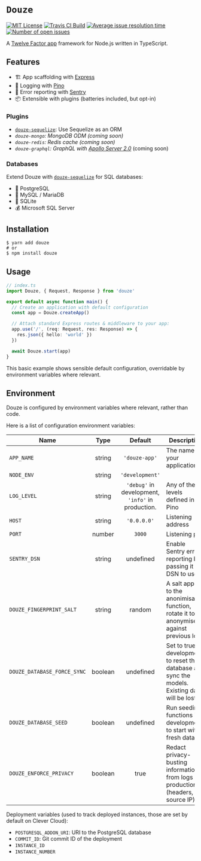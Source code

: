 # `Douze`

[![MIT License](https://img.shields.io/github/license/franky47/douze.svg?color=blue)](https://github.com/franky47/douze/blob/master/LICENSE)
[![Travis CI Build](https://img.shields.io/travis/com/franky47/douze.svg)](https://travis-ci.com/franky47/douze)
[![Average issue resolution time](https://isitmaintained.com/badge/resolution/franky47/douze.svg)](https://isitmaintained.com/project/franky47/douze)
[![Number of open issues](https://isitmaintained.com/badge/open/franky47/douze.svg)](https://isitmaintained.com/project/franky47/douze)

A [Twelve Factor app](https://12factor.net/) framework for Node.js written in TypeScript.

## Features

- 🏗️ App scaffolding with [Express](https://expressjs.com)
- 🌲 Logging with [Pino](https://getpino.io)
- 🚨 Error reporting with [Sentry](https://sentry.io)
- 📦 Extensible with plugins (batteries included, but opt-in)

### Plugins

- [`douze-sequelize`](https://github.com/franky47/douze-sequelize): Use Sequelize as an ORM
- _`douze-mongo`: MongoDB ODM (coming soon)_
- _`douze-redis`: Redis cache (coming soon)_
- _`douze-graphql`: GraphQL with [Apollo Server 2.0](https://www.apollographql.com/docs/apollo-server/)_ (coming soon)

### Databases

Extend Douze with [`douze-sequelize`](https://github.com/franky47/douze-sequelize) for SQL databases:

- 🐘 PostgreSQL
- 🐬 MySQL / MariaDB
- 📄 SQLite
- 💰 Microsoft SQL Server

## Installation

```shell
$ yarn add douze
# or
$ npm install douze
```

## Usage

```ts
// index.ts
import Douze, { Request, Response } from 'douze'

export default async function main() {
  // Create an application with default configuration
  const app = Douze.createApp()

  // Attach standard Express routes & middleware to your app:
  app.use('/', (req: Request, res: Response) => {
    res.json({ hello: 'world' })
  })

  await Douze.start(app)
}
```

This basic example shows sensible default configuration, overridable by environment
variables where relevant.

## Environment

Douze is configured by environment variables where relevant, rather than code.

Here is a list of configuration environment variables:

| Name                        |  Type   |                      Default                      | Description                                                                                        |
| --------------------------- | :-----: | :-----------------------------------------------: | -------------------------------------------------------------------------------------------------- |
| `APP_NAME`                  | string  |                   `'douze-app'`                   | The name of your application                                                                       |
| `NODE_ENV`                  | string  |                  `'development'`                  |                                                                                                    |
| `LOG_LEVEL`                 | string  | `'debug'` in development, `'info'` in production. | Any of the levels defined in Pino                                                                  |
| `HOST`                      | string  |                    `'0.0.0.0'`                    | Listening address                                                                                  |
| `PORT`                      | number  |                      `3000`                       | Listening port                                                                                     |
| `SENTRY_DSN`                | string  |                     undefined                     | Enable Sentry error reporting by passing it the DSN to use                                         |
| `DOUZE_FINGERPRINT_SALT`    | string  |                      random                       | A salt applied to the anonimisation function, rotate it to anonymise against previous logs         |
| `DOUZE_DATABASE_FORCE_SYNC` | boolean |                     undefined                     | Set to true in development to reset the database and sync the models. Existing data will be lost ! |
| `DOUZE_DATABASE_SEED`       | boolean |                     undefined                     | Run seeding functions in development to start with fresh data.                                     |
| `DOUZE_ENFORCE_PRIVACY`     | boolean |                       true                        | Redact privacy-busting information from logs in production (headers, source IP)                    |

Deployment variables (used to track deployed instances, those are set by default
on Clever Cloud):

- `POSTGRESQL_ADDON_URI`: URI to the PostgreSQL database
- `COMMIT_ID`: Git commit ID of the deployment
- `INSTANCE_ID`
- `INSTANCE_NUMBER`
